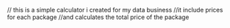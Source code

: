 // this is a simple calculator i created for my data business 
//it include prices for each package 
//and calculates the total price of the package 
